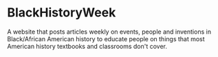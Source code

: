 # BlackHistoryWeek
A website that posts articles weekly on events, people and inventions in Black/African American history to educate people on things that most American history textbooks and classrooms don't cover.

